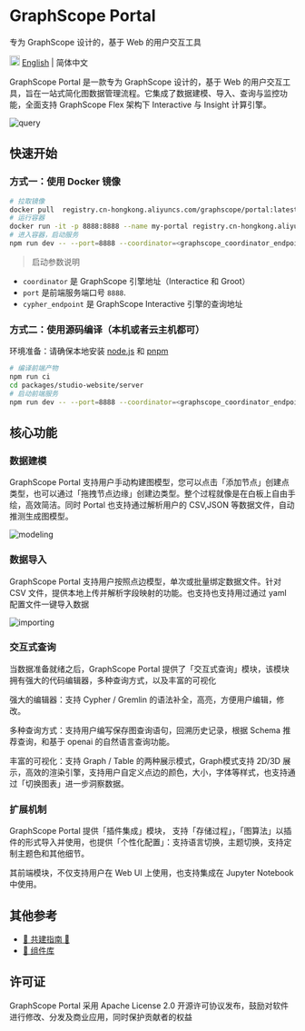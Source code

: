 <!-- <h1 align="center">
    <img src="https://graphscope.io/assets/images/graphscope-logo.svg" width="400" alt="graphscope-logo">
</h1>

<p align="center">
   专为 GraphScope 设计的，基于 Web 的用户交互工具
</p>

<div align="center"> -->

<!-- [![Version](https://badgen.net/npm/v/@graphscope/studio-query)](https://www.npmjs.com/@graphscope/studio-query)

![Latest commit](https://badgen.net/github/last-commit/graphscope/portal)
   -->
</div>

# GraphScope Portal

专为 GraphScope 设计的，基于 Web 的用户交互工具

<img src="https://gw.alipayobjects.com/zos/antfincdn/R8sN%24GNdh6/language.svg" width="18"> [English](/docs/README.md) | 简体中文

GraphScope Portal 是一款专为 GraphScope 设计的，基于 Web 的用户交互工具，旨在一站式简化图数据管理流程。它集成了数据建模、导入、查询与监控功能，全面支持 GraphScope Flex 架构下 Interactive 与 Insight 计算引擎。

![query](https://img.alicdn.com/imgextra/i3/O1CN015kMEu71soPJ8fuhy2_!!6000000005813-0-tps-3424-1636.jpg)

## 快速开始

### 方式一：使用 Docker 镜像

```bash
# 拉取镜像
docker pull  registry.cn-hongkong.aliyuncs.com/graphscope/portal:latest
# 运行容器
docker run -it -p 8888:8888 --name my-portal registry.cn-hongkong.aliyuncs.com/graphscope/portal:latest
# 进入容器，启动服务
npm run dev -- --port=8888 --coordinator=<graphscope_coordinator_endpoint> --cypher_endpoint=<graphscope_cypher_endpoint>

```

> 启动参数说明

- `coordinator` 是 GraphScope 引擎地址（Interactice 和 Groot）
- `port` 是前端服务端口号 `8888`.
- `cypher_endpoint` 是 GraphScope Interactive 引擎的查询地址

### 方式二：使用源码编译（本机或者云主机都可）

环境准备：请确保本地安装 [node.js](https://nodejs.org/en) 和 [pnpm](https://pnpm.io/installation#using-npm)

```bash
# 编译前端产物
npm run ci
cd packages/studio-website/server
# 启动前端服务
npm run dev -- --port=8888 --coordinator=<graphscope_coordinator_endpoint> --cypher_endpoint=<graphscope_cypher_endpoint>
```

## 核心功能

### 数据建模

GraphScope Portal 支持用户手动构建图模型，您可以点击「添加节点」创建点类型，也可以通过「拖拽节点边缘」创建边类型。整个过程就像是在白板上自由手绘，高效简洁。同时 Portal 也支持通过解析用户的 CSV,JSON 等数据文件，自动推测生成图模型。

![modeling](https://img.alicdn.com/imgextra/i1/O1CN01Msfdm820qFpaF6Ku6_!!6000000006900-0-tps-3572-1912.jpg)

### 数据导入

GraphScope Portal 支持用户按照点边模型，单次或批量绑定数据文件。针对 CSV 文件，提供本地上传并解析字段映射的功能。也支持也支持用过通过 yaml 配置文件一键导入数据

![importing](https://img.alicdn.com/imgextra/i2/O1CN01VZlwwK1K5nnW6MPF7_!!6000000001113-0-tps-3554-1914.jpg)

### 交互式查询

当数据准备就绪之后，GraphScope Portal 提供了「交互式查询」模块，该模块拥有强大的代码编辑器，多种查询方式，以及丰富的可视化

强大的编辑器：支持 Cypher / Gremlin 的语法补全，高亮，方便用户编辑，修改。

多种查询方式：支持用户编写保存图查询语句，回溯历史记录，根据 Schema 推荐查询，和基于 openai 的自然语言查询功能。

丰富的可视化：支持 Graph / Table 的两种展示模式，Graph模式支持 2D/3D 展示，高效的渲染引擎，支持用户自定义点边的颜色，大小，字体等样式，也支持通过「切换图表」进一步洞察数据。

### 扩展机制

GraphScope Portal 提供「插件集成」模块， 支持「存储过程」，「图算法」以插件的形式导入并使用，也提供「个性化配置」：支持语言切换，主题切换，支持定制主题色和其他细节。

其前端模块，不仅支持用户在 Web UI 上使用，也支持集成在 Jupyter Notebook 中使用。

## 其他参考

- [👏 共建指南 👏]('./CONTRIBUTING.zh-CN.md')
- [ 🔧 组件库](https://portal-bim.pages.dev/)

## 许可证

GraphScope Portal 采用 Apache License 2.0 开源许可协议发布，鼓励对软件进行修改、分发及商业应用，同时保护贡献者的权益
